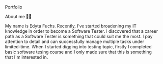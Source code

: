 Portfolio 

About me 🙋‍♀️

My name is Edyta Fuchs. Recently, I've started broadening my IT knowledge in order to become a Software Tester. 
I discovered that a career path as a Software Tester is something that could suit me the most. 
I pay attention to detail and can successfully manage multiple tasks under limited-time.
When I started digging into testing topic, firstly I completed basic software tesing course and I only made sure that this is something that I'm interested in. 
